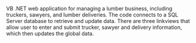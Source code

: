 VB .NET web application for managing a lumber business, including truckers, sawyers, and lumber deliveries. The code connects to a SQL Server database to retrieve and update data. There are three linkviews that allow user to enter and submit trucker, sawyer and delivery information, which then updates the global data.
